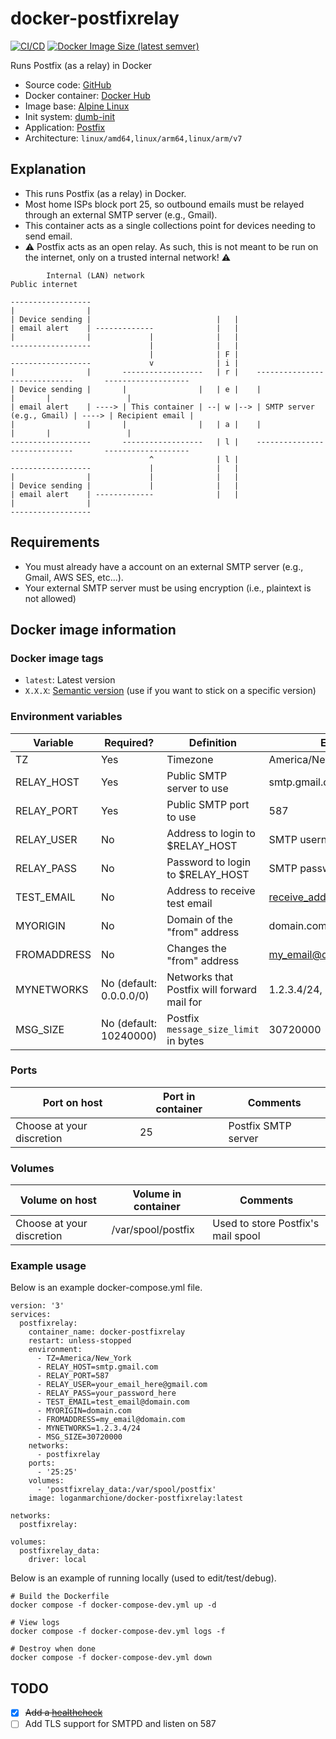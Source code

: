 # docker-postfixrelay

[![CI/CD](https://github.com/loganmarchione/docker-postfixrelay/actions/workflows/main.yml/badge.svg)](https://github.com/loganmarchione/docker-postfixrelay/actions/workflows/main.yml)
[![Docker Image Size (latest semver)](https://img.shields.io/docker/image-size/loganmarchione/docker-postfixrelay)](https://hub.docker.com/r/loganmarchione/docker-postfixrelay)

Runs Postfix (as a relay) in Docker
  - Source code: [GitHub](https://github.com/loganmarchione/docker-postfixrelay)
  - Docker container: [Docker Hub](https://hub.docker.com/r/loganmarchione/docker-postfixrelay)
  - Image base: [Alpine Linux](https://hub.docker.com/_/alpine/)
  - Init system: [dumb-init](https://github.com/Yelp/dumb-init)
  - Application: [Postfix](http://www.postfix.org/)
  - Architecture: `linux/amd64,linux/arm64,linux/arm/v7`

## Explanation

  - This runs Postfix (as a relay) in Docker.
  - Most home ISPs block port 25, so outbound emails must be relayed through an external SMTP server (e.g., Gmail).
  - This container acts as a single collections point for devices needing to send email.
  - ⚠️ Postfix acts as an open relay. As such, this is not meant to be run on the internet, only on a trusted internal network! ⚠️

```
        Internal (LAN) network                                        Public internet

------------------
|                |
| Device sending |                            |   |
| email alert    | -------------              |   |
|                |             |              |   |
------------------             |              |   |
                               |              | F |
------------------             v              | i |
|                |       ------------------   | r |    -----------------------------       -------------------
| Device sending |       |                |   | e |    |                           |       |                 |
| email alert    | ----> | This container | --| w |--> | SMTP server (e.g., Gmail) | ----> | Recipient email |
|                |       |                |   | a |    |                           |       |                 |
------------------       ------------------   | l |    -----------------------------       -------------------
                               ^              | l |
------------------             |              |   |
|                |             |              |   |
| Device sending |             |              |   |
| email alert    | -------------              |   |
|                |
------------------
```

## Requirements

  - You must already have a account on an external SMTP server (e.g., Gmail, AWS SES, etc...).
  - Your external SMTP server must be using encryption (i.e., plaintext is not allowed)

## Docker image information

### Docker image tags
  - `latest`: Latest version
  - `X.X.X`: [Semantic version](https://semver.org/) (use if you want to stick on a specific version)

### Environment variables
| Variable    | Required?                 | Definition                                  | Example                    | Comments                                                     |
|-------------|---------------------------|---------------------------------------------|----------------------------|--------------------------------------------------------------|
| TZ          | Yes                       | Timezone                                    | America/New_York           | https://en.wikipedia.org/wiki/List_of_tz_database_time_zones |
| RELAY_HOST  | Yes                       | Public SMTP server to use                   | smtp.gmail.com             |                                                              |
| RELAY_PORT  | Yes                       | Public SMTP port to use                     | 587                        |                                                              |
| RELAY_USER  | No                        | Address to login to $RELAY_HOST             | SMTP username              |                                                              |
| RELAY_PASS  | No                        | Password to login to $RELAY_HOST            | SMTP password              | If using Gmail 2FA, you will need to setup an app password   |
| TEST_EMAIL  | No                        | Address to receive test email               | receive_address@domain.com | If not set, test email will **not** be sent                  |
| MYORIGIN    | No                        | Domain of the "from" address                | domain.com                 | Needed for things like AWS SES where the domain must be set  |
| FROMADDRESS | No                        | Changes the "from" address                  | my_email@domain.com        | Needed for some SMTP services where the FROM address needs to be set, [fixes issue 19](https://github.com/loganmarchione/docker-postfixrelay/issues/19) |
| MYNETWORKS  | No (default: 0.0.0.0/0)   | Networks that Postfix will forward mail for | 1.2.3.4/24, 5.6.7.8/24     | Single or multiple trusted networks separated with a comma   |
| MSG_SIZE    | No (default: 10240000)    | Postfix `message_size_limit` in bytes       | 30720000                   |                                                              |

### Ports
| Port on host              | Port in container | Comments            |
|---------------------------|-------------------|---------------------|
| Choose at your discretion | 25                | Postfix SMTP server |

### Volumes
| Volume on host            | Volume in container | Comments                           |
|---------------------------|---------------------|------------------------------------|
| Choose at your discretion | /var/spool/postfix  | Used to store Postfix's mail spool |

### Example usage
Below is an example docker-compose.yml file.
```
version: '3'
services:
  postfixrelay:
    container_name: docker-postfixrelay
    restart: unless-stopped
    environment:
      - TZ=America/New_York
      - RELAY_HOST=smtp.gmail.com
      - RELAY_PORT=587
      - RELAY_USER=your_email_here@gmail.com
      - RELAY_PASS=your_password_here
      - TEST_EMAIL=test_email@domain.com
      - MYORIGIN=domain.com
      - FROMADDRESS=my_email@domain.com
      - MYNETWORKS=1.2.3.4/24
      - MSG_SIZE=30720000
    networks:
      - postfixrelay
    ports:
      - '25:25'
    volumes:
      - 'postfixrelay_data:/var/spool/postfix'
    image: loganmarchione/docker-postfixrelay:latest

networks:
  postfixrelay:

volumes:
  postfixrelay_data:
    driver: local
```

Below is an example of running locally (used to edit/test/debug).
```
# Build the Dockerfile
docker compose -f docker-compose-dev.yml up -d

# View logs
docker compose -f docker-compose-dev.yml logs -f

# Destroy when done
docker compose -f docker-compose-dev.yml down
```

## TODO
- [x] ~~Add a [healthcheck](https://docs.docker.com/engine/reference/builder/#healthcheck)~~
- [ ] Add TLS support for SMTPD and listen on 587
